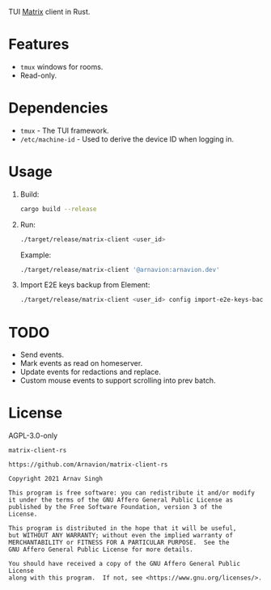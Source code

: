 TUI [Matrix](https://matrix.org/) client in Rust.


# Features

- `tmux` windows for rooms.
- Read-only.


# Dependencies

- `tmux` - The TUI framework.
- `/etc/machine-id` - Used to derive the device ID when logging in.


# Usage

1. Build:

   ```sh
   cargo build --release
   ```

1. Run:

   ```sh
   ./target/release/matrix-client <user_id>
   ```

   Example:

   ```sh
   ./target/release/matrix-client '@arnavion:arnavion.dev'
   ```

1. Import E2E keys backup from Element:

   ```sh
   ./target/release/matrix-client <user_id> config import-e2e-keys-backup ~/Downloads/element.keys.txt
   ```


# TODO

- Send events.
- Mark events as read on homeserver.
- Update events for redactions and replace.
- Custom mouse events to support scrolling into prev batch.


# License

AGPL-3.0-only

```
matrix-client-rs

https://github.com/Arnavion/matrix-client-rs

Copyright 2021 Arnav Singh

This program is free software: you can redistribute it and/or modify
it under the terms of the GNU Affero General Public License as
published by the Free Software Foundation, version 3 of the
License.

This program is distributed in the hope that it will be useful,
but WITHOUT ANY WARRANTY; without even the implied warranty of
MERCHANTABILITY or FITNESS FOR A PARTICULAR PURPOSE.  See the
GNU Affero General Public License for more details.

You should have received a copy of the GNU Affero General Public License
along with this program.  If not, see <https://www.gnu.org/licenses/>.
```
